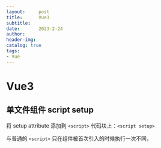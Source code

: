 ```yaml
---
layout:     post
title:      Vue3
subtitle:   
date:       2023-2-24
author:     
header-img:
catalog: true
tags:
- Vue
---
```

# Vue3
## 单文件组件 script setup
将 setup attribute 添加到 `<script>` 代码块上：`<script setup>`

与普通的 `<script>` 只在组件被首次引入的时候执行一次不同，<script setup> 中的代码会在每次组件实例被创建的时候执行。

### 顶层的绑定会被暴露给模板
当使用 <script setup> 的时候，任何在 <script setup> 声明的顶层的绑定 (包括变量，函数声明，以及 import 引入的内容) 都能在模板中直接使用：

```vue
<script setup>
// 变量
const msg = 'Hello!'

// 函数
function log() {
  console.log(msg)
}
</script>

<template>
  <div @click="log">{{ msg }}</div>
</template>
```

引用组件也能直接在模板中使用，强烈建议使用 PascalCase 格式以保持一致性。同时也有助于区分原生的自定义元素。

### props 和 emits
在 `<script setup>`中必须使用 defineProps 和 defineEmits API 来声明 props 和 emits

```vue
const props = defineProps({
foo: String
})

const emit = defineEmits(['change', 'delete'])
```

defineProps 接收与 props 选项相同的值，defineEmits 也接收 emits 选项相同的值。

传入到 defineProps 和 defineEmits 的选项会从 setup 中提升到模块的范围。因此，传入的选项不能引用在 setup 范围中声明的局部变量。
这样做会引起编译错误。但是，它可以引用导入的绑定，因为它们也在模块范围内。

## transition-group
`<transition-group>` 不再默认渲染根元素，但仍然可以用 tag attribute 创建根元素。

## 侦听
当侦听一个数组时，只有当数组被替换时才会触发回调。如果你需要在数组被改变时触发回调，必须指定 deep 选项

## template 标签
没有特殊指令的标记 (v-if/else-if/else、v-for 或 v-slot) 的 `<template>` 现在被视为普通元素，并将渲染为原生的 `<template>` 元素，而不是渲染其内部内容。

vue2中，当挂载一个具有 template 的应用时，被渲染的内容（传入的元素）会替换我们要挂载的目标元素。vue3，被渲染的应用会作为子元素插入，从而替换目标元素的 innerHTML。

